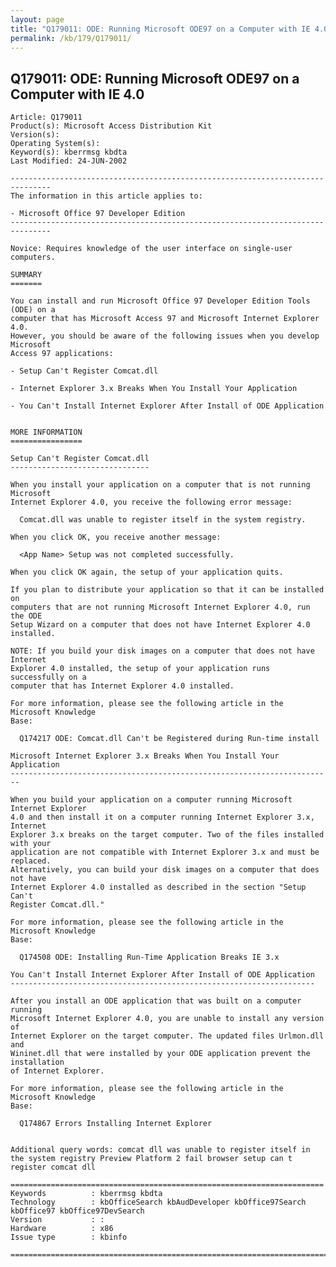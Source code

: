 ```yaml
---
layout: page
title: "Q179011: ODE: Running Microsoft ODE97 on a Computer with IE 4.0"
permalink: /kb/179/Q179011/
---
```


## Q179011: ODE: Running Microsoft ODE97 on a Computer with IE 4.0

	Article: Q179011
	Product(s): Microsoft Access Distribution Kit
	Version(s): 
	Operating System(s): 
	Keyword(s): kberrmsg kbdta
	Last Modified: 24-JUN-2002
	
	-------------------------------------------------------------------------------
	The information in this article applies to:
	
	- Microsoft Office 97 Developer Edition 
	-------------------------------------------------------------------------------
	
	Novice: Requires knowledge of the user interface on single-user computers.
	
	SUMMARY
	=======
	
	You can install and run Microsoft Office 97 Developer Edition Tools (ODE) on a
	computer that has Microsoft Access 97 and Microsoft Internet Explorer 4.0.
	However, you should be aware of the following issues when you develop Microsoft
	Access 97 applications:
	
	- Setup Can't Register Comcat.dll
	
	- Internet Explorer 3.x Breaks When You Install Your Application
	
	- You Can't Install Internet Explorer After Install of ODE Application
	
	
	MORE INFORMATION
	================
	
	Setup Can't Register Comcat.dll
	-------------------------------
	
	When you install your application on a computer that is not running Microsoft
	Internet Explorer 4.0, you receive the following error message:
	
	  Comcat.dll was unable to register itself in the system registry.
	
	When you click OK, you receive another message:
	
	  <App Name> Setup was not completed successfully.
	
	When you click OK again, the setup of your application quits.
	
	If you plan to distribute your application so that it can be installed on
	computers that are not running Microsoft Internet Explorer 4.0, run the ODE
	Setup Wizard on a computer that does not have Internet Explorer 4.0 installed.
	
	NOTE: If you build your disk images on a computer that does not have Internet
	Explorer 4.0 installed, the setup of your application runs successfully on a
	computer that has Internet Explorer 4.0 installed.
	
	For more information, please see the following article in the Microsoft Knowledge
	Base:
	
	  Q174217 ODE: Comcat.dll Can't be Registered during Run-time install
	
	Microsoft Internet Explorer 3.x Breaks When You Install Your Application
	------------------------------------------------------------------------
	
	When you build your application on a computer running Microsoft Internet Explorer
	4.0 and then install it on a computer running Internet Explorer 3.x, Internet
	Explorer 3.x breaks on the target computer. Two of the files installed with your
	application are not compatible with Internet Explorer 3.x and must be replaced.
	Alternatively, you can build your disk images on a computer that does not have
	Internet Explorer 4.0 installed as described in the section "Setup Can't
	Register Comcat.dll."
	
	For more information, please see the following article in the Microsoft Knowledge
	Base:
	
	  Q174508 ODE: Installing Run-Time Application Breaks IE 3.x
	
	You Can't Install Internet Explorer After Install of ODE Application
	--------------------------------------------------------------------
	
	After you install an ODE application that was built on a computer running
	Microsoft Internet Explorer 4.0, you are unable to install any version of
	Internet Explorer on the target computer. The updated files Urlmon.dll and
	Wininet.dll that were installed by your ODE application prevent the installation
	of Internet Explorer.
	
	For more information, please see the following article in the Microsoft Knowledge
	Base:
	
	  Q174867 Errors Installing Internet Explorer
	
	
	Additional query words: comcat dll was unable to register itself in the system registry Preview Platform 2 fail browser setup can t register comcat dll
	
	======================================================================
	Keywords          : kberrmsg kbdta 
	Technology        : kbOfficeSearch kbAudDeveloper kbOffice97Search kbOffice97 kbOffice97DevSearch
	Version           : :
	Hardware          : x86
	Issue type        : kbinfo
	
	=============================================================================
	
